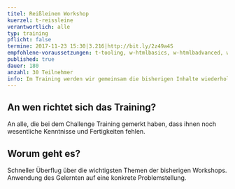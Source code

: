 ```yaml
---
titel: Reißleinen Workshop
kuerzel: t-reissleine
verantwortlich: alle
typ: training
pflicht: false
termine: 2017-11-23 15:30|3.216|http://bit.ly/2z49a4S
empfohlene-voraussetzungen: t-tooling, w-htmlbasics, w-htmlbadvanced, w-jsbasics, w-jsadvanced, w-cssbasics, w-cssadvanced, t-git-1, t-git-2
published: true
dauer: 180
anzahl: 30 Teilnehmer
info: Im Training werden wir gemeinsam die bisherigen Inhalte wiederholen und in den Kontext einer konkreten Problemstellung bringen.
---
```


## An wen richtet sich das Training?

An alle, die bei dem Challenge Training gemerkt haben, dass ihnen noch wesentliche Kenntnisse und Fertigkeiten fehlen. 

## Worum geht es?

Schneller Überflug über die wichtigsten Themen der bisherigen Workshops. Anwendung des Gelernten auf eine konkrete Problemstellung. 

